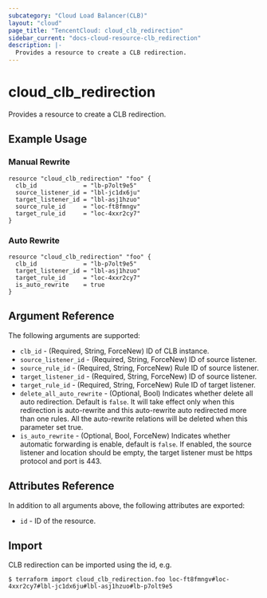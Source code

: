 ```yaml
---
subcategory: "Cloud Load Balancer(CLB)"
layout: "cloud"
page_title: "TencentCloud: cloud_clb_redirection"
sidebar_current: "docs-cloud-resource-clb_redirection"
description: |-
  Provides a resource to create a CLB redirection.
---
```


# cloud_clb_redirection

Provides a resource to create a CLB redirection.

## Example Usage

### Manual Rewrite

```hcl
resource "cloud_clb_redirection" "foo" {
  clb_id             = "lb-p7olt9e5"
  source_listener_id = "lbl-jc1dx6ju"
  target_listener_id = "lbl-asj1hzuo"
  source_rule_id     = "loc-ft8fmngv"
  target_rule_id     = "loc-4xxr2cy7"
}
```

### Auto Rewrite

```hcl
resource "cloud_clb_redirection" "foo" {
  clb_id             = "lb-p7olt9e5"
  target_listener_id = "lbl-asj1hzuo"
  target_rule_id     = "loc-4xxr2cy7"
  is_auto_rewrite    = true
}
```

## Argument Reference

The following arguments are supported:

* `clb_id` - (Required, String, ForceNew) ID of CLB instance.
* `source_listener_id` - (Required, String, ForceNew) ID of source listener.
* `source_rule_id` - (Required, String, ForceNew) Rule ID of source listener.
* `target_listener_id` - (Required, String, ForceNew) ID of source listener.
* `target_rule_id` - (Required, String, ForceNew) Rule ID of target listener.
* `delete_all_auto_rewrite` - (Optional, Bool) Indicates whether delete all auto redirection. Default is `false`. It will take effect only when this redirection is auto-rewrite and this auto-rewrite auto redirected more than one rules. All the auto-rewrite relations will be deleted when this parameter set true.
* `is_auto_rewrite` - (Optional, Bool, ForceNew) Indicates whether automatic forwarding is enable, default is `false`. If enabled, the source listener and location should be empty, the target listener must be https protocol and port is 443.

## Attributes Reference

In addition to all arguments above, the following attributes are exported:

* `id` - ID of the resource.



## Import

CLB redirection can be imported using the id, e.g.

```
$ terraform import cloud_clb_redirection.foo loc-ft8fmngv#loc-4xxr2cy7#lbl-jc1dx6ju#lbl-asj1hzuo#lb-p7olt9e5
```


